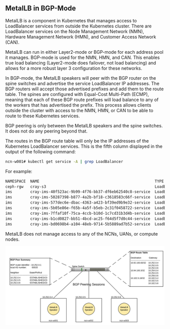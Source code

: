 ## MetalLB in BGP-Mode

MetalLB is a component in Kubernetes that manages access to LoadBalancer services from outside the Kubernetes cluster. There are LoadBalancer services on the Node Management Network \(NMN\), Hardware Management Network \(HMN\), and Customer Access Network \(CAN\).

MetalLB can run in either Layer2-mode or BGP-mode for each address pool it manages. BGP-mode is used for the NMN, HMN, and CAN. This enables true load balancing \(Layer2-mode does failover, not load balancing\) and allows for a more robust layer 3 configuration for these networks.

In BGP-mode, the MetalLB speakers will peer with the BGP router on the spine switches and advertise the service LoadBalancer IP addresses. The BGP routers will accept those advertised prefixes and add them to the route table. The spines are configured with Equal-Cost Multi-Path \(ECMP\), meaning that each of these BGP route prefixes will load balance to any of the workers that has advertised the prefix. This process allows clients outside the cluster with access to the NMN, HMN, or CAN to be able to route to these Kubernetes services.

BGP peering is only between the MetalLB speakers and the spine switches. It does not do any peering beyond that.

The routes in the BGP route table will only be the IP addresses of the Kubernetes LoadBalancer services. This is the fifth column displayed in the output of the following command:

```bash
ncn-w001# kubectl get service -A | grep LoadBalancer
```

For example:

```bash
NAMESPACE  NAME                                                   TYPE          CLUSTER-IP     **EXTERNAL-IP**    PORT(S)         AGE
ceph-rgw   cray-s3                                                LoadBalancer  10.31.54.80    10.102.10.129  8080:31003/TCP  36d
ims        cray-ims-40f523ac-9b99-4f76-bb37-df6eb62540c8-service  LoadBalancer  10.21.156.88   10.102.10.134  22:31604/TCP    35d
ims        cray-ims-50287398-b877-4a2b-bf18-c3618583c66f-service  LoadBalancer  10.29.254.221  10.102.10.167  22:30314/TCP    12d
ims        cray-ims-577dec6e-dbac-4363-a423-bf39ed9b9e32-service  LoadBalancer  10.22.200.115  10.102.10.158  22:32672/TCP    15d
ims        cray-ims-5b05e86e-f65b-4a5f-b5eb-2c31f0458722-service  LoadBalancer  10.25.162.244  10.102.10.160  22:32707/TCP    14d
ims        cray-ims-7ffaf10f-75ca-4ccb-b10d-1c7cd31b3d4b-service  LoadBalancer  10.20.16.190   10.102.10.132  22:31934/TCP    35d
ims        cray-ims-b1cd0827-bb51-4bcd-ac25-f64d5f7d0c44-service  LoadBalancer  10.26.69.180   10.102.10.131  22:31281/TCP    35d
ims        cray-ims-bd0698b4-a104-48eb-9714-5b5889ad7b52-service  LoadBalancer  10.18.114.136  10.102.10.135  22:31701/TCP    35d
```

MetalLB does not manage access to any of the NCNs, UANs, or compute nodes.

![BGP Peering](../../../img/operations/BGP_Peering.PNG "BGP Peering")




